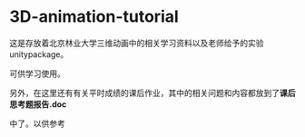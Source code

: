 # **3D-animation-tutorial**

这是存放着北京林业大学三维动画中的相关学习资料以及老师给予的实验unitypackage。

可供学习使用。

另外，在这里还有有关平时成绩的课后作业，其中的相关问题和内容都放到了**课后思考题报告.doc**

中了。以供参考


